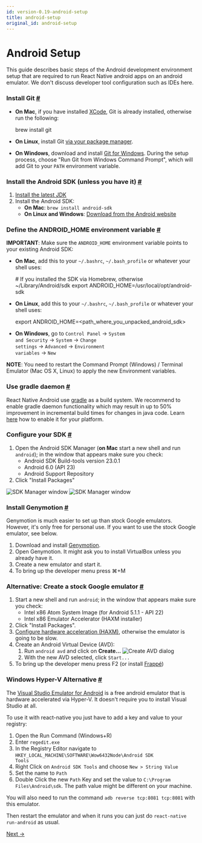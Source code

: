 ```yaml
---
id: version-0.19-android-setup
title: android-setup
original_id: android-setup
---
```

<a id="content"></a><h1>Android Setup</h1><div><p>This guide describes basic steps of the Android development environment setup that are required to run React Native android apps on an android emulator. We don't discuss developer tool configuration such as IDEs here.</p><h3><a class="anchor" name="install-git"></a>Install Git <a class="hash-link" href="#install-git">#</a></h3><ul><li><p><strong>On Mac</strong>, if you have installed <a href="https://developer.apple.com/xcode/" target="_blank">XCode</a>, Git is already installed, otherwise run the following:</p><div class="prism language-javascript"> brew install git</div></li><li><p><strong>On Linux</strong>, install Git <a href="https://git-scm.com/download/linux" target="_blank">via your package manager</a>.</p></li><li><p><strong>On Windows</strong>, download and install <a href="https://git-for-windows.github.io/" target="_blank">Git for Windows</a>. During the setup process, choose "Run Git from Windows Command Prompt", which will add Git to your <code>PATH</code> environment variable.</p></li></ul><h3><a class="anchor" name="install-the-android-sdk-unless-you-have-it"></a>Install the Android SDK (unless you have it) <a class="hash-link" href="#install-the-android-sdk-unless-you-have-it">#</a></h3><ol><li><a href="http://www.oracle.com/technetwork/java/javase/downloads/jdk8-downloads-2133151.html" target="_blank">Install the latest JDK</a></li><li>Install the Android SDK:<ul><li><strong>On Mac</strong>: <code>brew install android-sdk</code></li><li><strong>On Linux and Windows</strong>: <a href="https://developer.android.com/sdk/installing/index.html" target="_blank">Download from the Android website</a></li></ul></li></ol><h3><a class="anchor" name="define-the-android-home-environment-variable"></a>Define the ANDROID_HOME environment variable <a class="hash-link" href="#define-the-android-home-environment-variable">#</a></h3><p><strong>IMPORTANT</strong>: Make sure the <code>ANDROID_HOME</code> environment variable points to your existing Android SDK:</p><ul><li><p><strong>On Mac</strong>, add this to your <code>~/.bashrc</code>, <code>~/.bash_profile</code> or whatever your shell uses:</p><div class="prism language-javascript"># If you installed the SDK via Homebrew<span class="token punctuation">,</span> otherwise <span class="token operator">~</span><span class="token operator">/</span>Library<span class="token operator">/</span>Android<span class="token operator">/</span>sdk
export ANDROID_HOME<span class="token operator">=</span><span class="token operator">/</span>usr<span class="token operator">/</span>local<span class="token operator">/</span>opt<span class="token operator">/</span>android<span class="token operator">-</span>sdk</div></li><li><p><strong>On Linux</strong>, add this to your <code>~/.bashrc</code>, <code>~/.bash_profile</code> or whatever your shell uses:</p><div class="prism language-javascript">export ANDROID_HOME<span class="token operator">=</span>&lt;path_where_you_unpacked_android_sdk<span class="token operator">&gt;</span></div></li><li><p><strong>On Windows</strong>, go to <code>Control Panel</code> -&gt; <code>System and Security</code> -&gt; <code>System</code> -&gt; <code>Change settings</code> -&gt; <code>Advanced</code> -&gt; <code>Environment variables</code> -&gt; <code>New</code></p></li></ul><p><strong>NOTE</strong>: You need to restart the Command Prompt (Windows) / Terminal Emulator (Mac OS X, Linux) to apply the new Environment variables.</p><h3><a class="anchor" name="use-gradle-daemon"></a>Use gradle daemon <a class="hash-link" href="#use-gradle-daemon">#</a></h3><p>React Native Android use <a href="https://docs.gradle.org" target="_blank">gradle</a> as a build system. We recommend to enable gradle daemon functionality which may result in up to 50% improvement in incremental build times for changes in java code. Learn <a href="https://docs.gradle.org/2.9/userguide/gradle_daemon.html" target="_blank">here</a> how to enable it for your platform.</p><h3><a class="anchor" name="configure-your-sdk"></a>Configure your SDK <a class="hash-link" href="#configure-your-sdk">#</a></h3><ol><li>Open the Android SDK Manager (<strong>on Mac</strong> start a new shell and run <code>android</code>); in the window that appears make sure you check:<ul><li>Android SDK Build-tools version 23.0.1</li><li>Android 6.0 (API 23)</li><li>Android Support Repository</li></ul></li><li>Click "Install Packages"</li></ol><p><img src="img/AndroidSDK1.png" alt="SDK Manager window"> <img src="img/AndroidSDK2.png" alt="SDK Manager window"></p><h3><a class="anchor" name="install-genymotion"></a>Install Genymotion <a class="hash-link" href="#install-genymotion">#</a></h3><p>Genymotion is much easier to set up than stock Google emulators. However, it's only free for personal use. If you want to use the stock Google emulator, see below.</p><ol><li>Download and install <a href="https://www.genymotion.com/" target="_blank">Genymotion</a>.</li><li>Open Genymotion. It might ask you to install VirtualBox unless you already have it.</li><li>Create a new emulator and start it.</li><li>To bring up the developer menu press ⌘+M</li></ol><h3><a class="anchor" name="alternative-create-a-stock-google-emulator"></a>Alternative: Create a stock Google emulator <a class="hash-link" href="#alternative-create-a-stock-google-emulator">#</a></h3><ol><li>Start a new shell and run <code>android</code>; in the window that appears make sure you check:<ul><li>Intel x86 Atom System Image (for Android 5.1.1 - API 22)</li><li>Intel x86 Emulator Accelerator (HAXM installer)</li></ul></li><li>Click "Install Packages".</li><li><a href="http://developer.android.com/tools/devices/emulator.html#vm-mac" target="_blank">Configure hardware acceleration (HAXM)</a>, otherwise the emulator is going to be slow.</li><li>Create an Android Virtual Device (AVD):<ol><li>Run <code>android avd</code> and click on <strong>Create...</strong>
<img src="img/CreateAVD.png" alt="Create AVD dialog"></li><li>With the new AVD selected, click <code>Start...</code></li></ol></li><li>To bring up the developer menu press F2 (or install <a href="http://getfrappe.com" target="_blank">Frappé</a>)</li></ol><h3><a class="anchor" name="windows-hyper-v-alternative"></a>Windows Hyper-V Alternative <a class="hash-link" href="#windows-hyper-v-alternative">#</a></h3><p>The <a href="https://www.visualstudio.com/en-us/features/msft-android-emulator-vs.aspx" target="_blank">Visual Studio Emulator for Android</a> is a free android emulator that is hardware accelerated via Hyper-V. It doesn't require you to install Visual Studio at all.</p><p>To use it with react-native you just have to add a key and value to your registry:</p><ol><li>Open the Run Command (Windows+R)</li><li>Enter <code>regedit.exe</code></li><li>In the Registry Editor navigate to <code>HKEY_LOCAL_MACHINE\SOFTWARE\Wow6432Node\Android SDK Tools</code></li><li>Right Click on <code>Android SDK Tools</code> and choose <code>New &gt; String Value</code></li><li>Set the name to <code>Path</code></li><li>Double Click the new <code>Path</code> Key and set the value to <code>C:\Program Files\Android\sdk</code>. The path value might be different on your machine.</li></ol><p>You will also need to run the command <code>adb reverse tcp:8081 tcp:8081</code> with this emulator.</p><p>Then restart the emulator and when it runs you can just do <code>react-native run-android</code> as usual.</p></div><div class="docs-prevnext"><a class="docs-next" href="linux-windows-support.html#content">Next →</a></div>